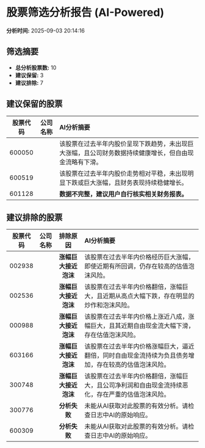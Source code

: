 # 股票筛选分析报告 (AI-Powered)

**分析时间:** 2025-09-03 20:14:16

## 筛选摘要

- **总分析股票数:** 10
- **建议保留:** 3
- **建议排除:** 7

## 建议保留的股票

| 股票代码 | 公司名称 | AI分析摘要 |
|:---:|:---:|:---|
| 600050 |  | 该股票在过去半年内股价呈现下跌趋势，未出现巨大涨幅，且公司财务数据持续健康增长，但自由现金流略有下滑。 |
| 600519 |  | 该股票在过去半年内股价走势相对平稳，未出现明显下跌或巨大涨幅，且财务表现持续稳健增长。 |
| 601128 |  | **数据不完整，建议用户自行核实相关财务报表。** |

## 建议排除的股票

| 股票代码 | 公司名称 | 排除原因 | AI分析摘要 |
|:---:|:---:|:---:|:---|
| 002938 |  | **涨幅巨大接近泡沫** | 该股票在过去半年内价格经历巨大涨幅，即使近期有所回调，仍存在较高的估值泡沫风险。 |
| 002536 |  | **涨幅巨大接近泡沫** | 该股票在过去半年内价格翻倍，涨幅巨大，且近期从高点大幅下跌，存在明显的炒作和泡沫风险。 |
| 000988 |  | **涨幅巨大接近泡沫** | 该股票在过去半年内价格上涨近八成，涨幅巨大，且其近期自由现金流大幅下滑，存在估值泡沫风险。 |
| 603166 |  | **涨幅巨大接近泡沫** | 该股票在过去半年内价格涨幅巨大，逼近翻倍，同时自由现金流持续为负且债务增加，存在较高的估值泡沫风险。 |
| 300748 |  | **涨幅巨大接近泡沫** | 该股票在过去半年内价格翻倍，涨幅巨大，且公司净利润和自由现金流持续恶化，存在严重的估值泡沫风险。 |
| 300776 |  | **分析失败** | 未能从AI获取对此股票的有效分析。请检查日志中AI的原始响应。 |
| 600309 |  | **分析失败** | 未能从AI获取对此股票的有效分析。请检查日志中AI的原始响应。 |

